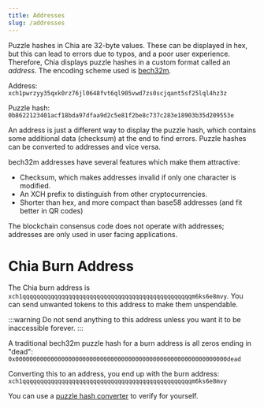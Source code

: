 ```yaml
---
title: Addresses
slug: /addresses
---
```


Puzzle hashes in Chia are 32-byte values. These can be displayed in hex, but this can lead to errors due to typos, and a poor user experience. Therefore, Chia displays puzzle hashes in a custom format called an _address_. The encoding scheme used is [bech32m](https://github.com/bitcoin/bips/blob/master/bip-0350.mediawiki).

Address: `xch1pwrzyy35qxk0rz76jl0648fvt6ql905vwd7zs0scjqant5sf25lql4hz3z`

Puzzle hash: `0b8622123401acf18bda97dfaa9d2c5e81f2be8c737c283e18903b35d209553e`

An address is just a different way to display the puzzle hash, which contains some additional data (checksum) at the end to find errors. Puzzle hashes can be converted to addresses and vice versa.

bech32m addresses have several features which make them attractive:

- Checksum, which makes addresses invalid if only one character is modified.
- An XCH prefix to distinguish from other cryptocurrencies.
- Shorter than hex, and more compact than base58 addresses (and fit better in QR codes)

The blockchain consensus code does not operate with addresses; addresses are only used in user facing applications.

# Chia Burn Address

The Chia burn address is `xch1qqqqqqqqqqqqqqqqqqqqqqqqqqqqqqqqqqqqqqqqqqqqqqqqm6ks6e8mvy`. You can send unwanted tokens to this address to make them unspendable.

:::warning
Do not send anything to this address unless you want it to be inaccessible forever.
:::

A traditional bech32m puzzle hash for a burn address is all zeros ending in "dead": `0x000000000000000000000000000000000000000000000000000000000000dead`

Converting this to an address, you end up with the burn address: `xch1qqqqqqqqqqqqqqqqqqqqqqqqqqqqqqqqqqqqqqqqqqqqqqqqm6ks6e8mvy`

You can use a [puzzle hash converter](https://explorer.space/address-puzzlehash-converter) to verify for yourself.
